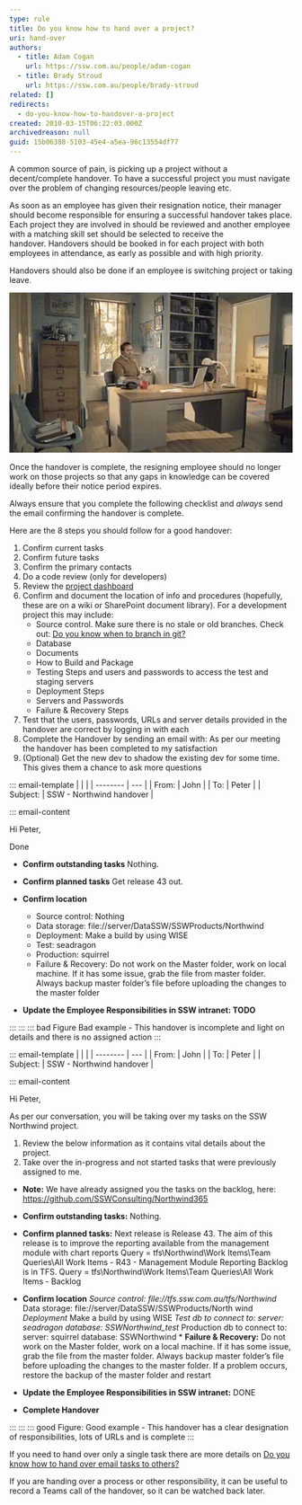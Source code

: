 ```yaml
---
type: rule
title: Do you know how to hand over a project?
uri: hand-over
authors:
  - title: Adam Cogan
    url: https://ssw.com.au/people/adam-cogan
  - title: Brady Stroud
    url: https://ssw.com.au/people/brady-stroud
related: []
redirects:
  - do-you-know-how-to-handover-a-project
created: 2010-03-15T06:22:03.000Z
archivedreason: null
guid: 15b06388-5103-45e4-a5ea-96c13554df77
---
```


A common source of pain, is picking up a project without a decent/complete handover. To have a successful project you must navigate over the problem of changing resources/people leaving etc.

As soon as an employee has given their resignation notice, their manager should become responsible for ensuring a successful handover takes place. Each project they are involved in should be reviewed and another employee with a matching skill set should be selected to receive the handover. Handovers should be booked in for each project with both employees in attendance, as early as possible and with high priority.

Handovers should also be done if an employee is switching project or taking leave.

![Figure: This is not how you hand over a project](handover-project.gif)

Once the handover is complete, the resigning employee should no longer work on those projects so that any gaps in knowledge can be covered ideally before their notice period expires.

Always ensure that you complete the following checklist and *always* send the email confirming the handover is complete.

Here are the 8 steps you should follow for a good handover:

<!--endintro-->

1. Confirm current tasks
2. Confirm future tasks
3. Confirm the primary contacts
4. Do a code review (only for developers)
5. Review the [project dashboard](/use-a-project-portal-for-your-team-and-client)
6. Confirm and document the location of info and procedures (hopefully, these are on a wiki or SharePoint document library). For a development project this may include:
   * Source control. Make sure there is no stale or old branches. Check out: [Do you know when to branch in git?](/do-you-know-when-to-branch-in-git)
   * Database
   * Documents
   * How to Build and Package
   * Testing Steps and users and passwords to access the test and staging servers
   * Deployment Steps
   * Servers and Passwords
   * Failure & Recovery Steps
7. Test that the users, passwords, URLs and server details provided in the handover are correct by logging in with each
8. Complete the Handover by sending an email with: As per our meeting the handover has been completed to my satisfaction
9. (Optional) Get the new dev to shadow the existing dev for some time. This gives them a chance to ask more questions

::: email-template
|          |     |
| -------- | --- |
| From:    | John |
| To:      | Peter |
| Subject: | SSW - Northwind handover |

::: email-content

Hi Peter,

Done

* **Confirm outstanding tasks**     Nothing.
* **Confirm planned tasks**     Get release 43 out.
* **Confirm location**

  * Source control: Nothing
  * Data storage: file://server/DataSSW/SSWProducts/Northwind
  * Deployment: Make a build by using WISE
  * Test: seadragon
  * Production: squirrel
  * Failure & Recovery: Do not work on the Master folder, work on local machine. If it has some issue, grab the file from master folder. Always backup master folder’s file before uploading the changes to the master folder
* **Update the Employee Responsibilities in SSW intranet: TODO**

:::
:::
::: bad
Figure Bad example - This handover is incomplete and light on details and there is no assigned action
:::

::: email-template
|          |     |
| -------- | --- |
| From:    | John |
| To:      | Peter |
| Subject: | SSW - Northwind handover |

::: email-content

Hi Peter,

As per our conversation, you will be taking over my tasks on the SSW Northwind project.

1. Review the below information as it contains vital details about the project.
2. Take over the in-progress and not started tasks that were previously assigned to me.

* **Note:** We have already assigned you the tasks on the backlog, here: <https://github.com/SSWConsulting/Northwind365>

* **Confirm outstanding tasks:** Nothing.
* **Confirm planned tasks:** Next release is Release 43.
  The aim of this release is to improve the reporting available from the management module with chart reports
  Query = tfs\Northwind\Work Items\Team Queries\All Work Items - R43 - Management Module Reporting
      Backlog is in TFS.
  Query = tfs\Northwind\Work Items\Team Queries\All Work Items - Backlog
* **Confirm location**
       *Source control: file://tfs.ssw.com.au/tfs/Northwind*
       Data storage: file://server/DataSSW/SSWProducts/North wind
       *Deployment*
           Make a build by using WISE
           *Test db to connect to:            server: seadragon
  database: SSWNorthwind_test*
           Production db to connect to:            server: squirrel
  database: SSWNorthwind
      * **Failure & Recovery:** Do not work on the Master folder, work on a local machine. If it has some issue, grab the file from the master folder.
  Always backup master folder’s file before uploading the changes to the master folder.
  If a problem occurs, restore the backup of the master folder and restart
* **Update the Employee Responsibilities in SSW intranet:** DONE
* **Complete Handover**

:::
:::
::: good
Figure: Good example - This handover has a clear designation of responsibilities, lots of URLs and is complete
:::

If you need to hand over only a single task there are more details on [Do you know how to hand over email tasks to others?](/how-to-hand-over-tasks-to-others)

If you are handing over a process or other responsibility, it can be useful to record a Teams call of the handover, so it can be watched back later.
